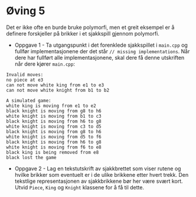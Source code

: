 # Øving 5

Det er ikke ofte en burde bruke polymorfi, men et greit eksempel er å definere forskjeller på brikker i et sjakkspill gjennom polymorfi. 

  * Oppgave 1 - Ta utgangspunkt i det forenklede sjakkspillet i `main.cpp` og fullfør implementasjonene der det står `// missing implementations`. Når dere har fullført alle implementasjonene, skal dere få denne utskriften når dere kjører `main.cpp`:
```
Invalid moves:
no piece at e3
can not move white king from e1 to e3
can not move white knight from b1 to b2

A simulated game:
white king is moving from e1 to e2
black knight is moving from g8 to h6
white knight is moving from b1 to c3
black knight is moving from h6 to g8
white knight is moving from c3 to d5
black knight is moving from g8 to h6
white knight is moving from d5 to f6
black knight is moving from h6 to g8
white knight is moving from f6 to e8
black king is being removed from e8
black lost the game
```

  * Oppgave 2 - Lag en tekstutskrift av sjakkbrettet som viser rutene og hvilke brikker som eventuelt er i de ulike brikkene etter hvert trekk. Den tekstlige representasjonen av sjakkbrikkene bør her være svært kort. Utvid `Piece`, `King` og `Knight` klassene for å få til dette. 
